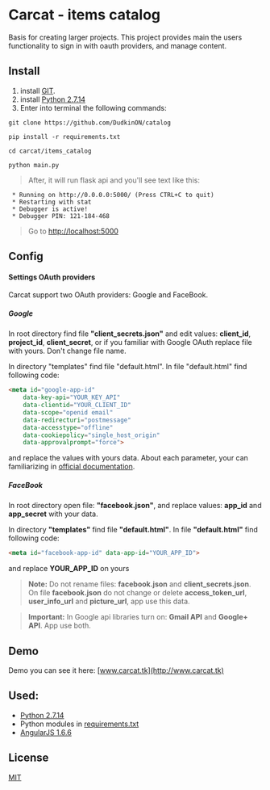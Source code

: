 # Carcat - items catalog 

Basis for creating larger projects. This project provides 
main the users functionality to sign in with oauth providers, and manage content.

## Install
1. install  [GIT](https://git-scm.com/downloads).
2. install [Python 2.7.14](https://www.python.org/downloads/release/python-2714/)
2. Enter into terminal the following commands:

```git
git clone https://github.com/DudkinON/catalog
```
```
pip install -r requirements.txt
```
```
cd carcat/items_catalog
```

```
python main.py 
```

> After, it will run flask api and you'll see text like this:

```
 * Running on http://0.0.0.0:5000/ (Press CTRL+C to quit)
 * Restarting with stat
 * Debugger is active!
 * Debugger PIN: 121-184-468
```

> Go to [http://localhost:5000](http://localhost:5000)

## Config
#### Settings OAuth providers
Carcat support two OAuth providers: Google and FaceBook.

##### Google
In root directory find file **"client_secrets.json"** and edit values: **client_id**, 
**project_id**, **client_secret**, or if you familiar with Google OAuth replace file 
with yours. Don't change file name.

In directory "templates" find file "default.html". In file "default.html" find 
following code:
```html
<meta id="google-app-id"
    data-key-api="YOUR_KEY_API"
    data-clientid="YOUR_CLIENT_ID"
    data-scope="openid email"
    data-redirecturi="postmessage"
    data-accesstype="offline"
    data-cookiepolicy="single_host_origin"
    data-approvalprompt="force">
```
and replace the values with yours data. About each parameter, your can 
familiarizing in [official documentation](https://developers.google.com/api-client-library/).

##### FaceBook
In root directory open file: **"facebook.json"**, and replace values: **app_id** 
and **app_secret** with your data.

In directory **"templates"** find file **"default.html"**. In file 
**"default.html"** find following code:

```html
<meta id="facebook-app-id" data-app-id="YOUR_APP_ID">
```
and replace **YOUR_APP_ID** on yours


> **Note:** Do not rename files: **facebook.json** and **client_secrets.json**.
On file **facebook.json** do not change or delete **access_token_url**, 
**user_info_url** and **picture_url**, app use this data.

> **Important:** In Google api libraries turn on: **Gmail API** and **Google+ API**. 
App use both.


## Demo
Demo you can see it here: [www.carcat.tk](http://www.carcat.tk)

## Used:

* [Python 2.7.14](https://www.python.org/downloads/release/python-2714/)
* Python modules in [requirements.txt](requirements.txt)
* [AngularJS 1.6.6](https://angularjs.org/)

## License

[MIT](LICENSE)
